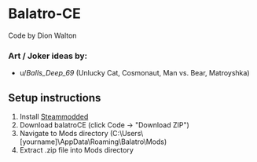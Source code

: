 # Balatro-CE
Code by Dion Walton  
### Art / Joker ideas by:
- u/_BaIIs_Deep_69_ (Unlucky Cat, Cosmonaut, Man vs. Bear, Matroyshka)
## Setup instructions
1. Install [Steammodded](https://github.com/Steamodded/smods)
2. Download balatroCE (click Code -> "Download ZIP")
3. Navigate to Mods directory (C:\Users\\[yourname]\AppData\Roaming\Balatro\Mods\)
4. Extract .zip file into Mods directory